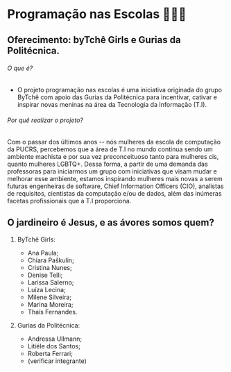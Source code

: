 # Programação nas Escolas 🤘🤘🤘

## Oferecimento: byTchê Girls e Gurias da Politécnica.

###### O que é? 

- O projeto programação nas escolas é uma iniciativa originada do grupo ByTchê com apoio das Gurias da Politécnica para incentivar, cativar e inspirar novas meninas na área da Tecnologia da Informação (T.I).

###### Por quê realizar o projeto? 

Com o passar dos últimos anos -- nós mulheres da escola de computação da PUCRS, percebemos que a área de T.I no mundo continua sendo um ambiente machista e por sua vez preconceituoso tanto para mulheres cis, quanto mulheres LGBTQ+. Dessa forma, a partir de uma demanda das professoras para iniciarmos um grupo com iniciativas que visam mudar e melhorar esse ambiente, estamos inspirando mulheres mais novas a serem futuras engenheiras de software, Chief Information Officers (CIO), analistas de requisitos, cientistas da computação e/ou de dados, além das inúmeras facetas profissionais que a T.I proporciona. 


## O jardineiro é Jesus, e as ávores somos quem? 
1. ByTchê Girls:
	* Ana Paula;
	* Chiara Paškulin;
	* Cristina Nunes;
	* Denise Telli;
	* Larissa Salerno;
	* Luíza Lecina;
	* Milene Silveira;
	* Marina Moreira;
	* Thaís Fernandes.

2. Gurias da Politécnica: 
	* Andressa Ullmann;
	* Litiéle dos Santos;
	* Roberta Ferrari;
	* (verificar integrante)
	
